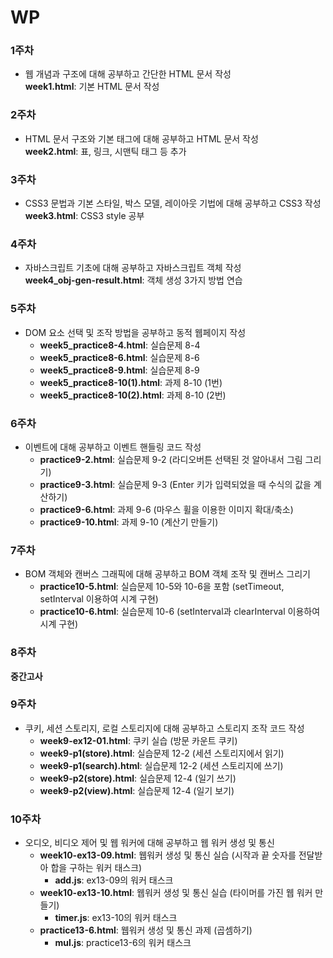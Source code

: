 # WP

### 1주차
- 웹 개념과 구조에 대해 공부하고 간단한 HTML 문서 작성  
**week1.html**: 기본 HTML 문서 작성

### 2주차
- HTML 문서 구조와 기본 태그에 대해 공부하고 HTML 문서 작성  
**week2.html**: 표, 링크, 시맨틱 태그 등 추가

### 3주차
- CSS3 문법과 기본 스타일, 박스 모델, 레이아웃 기법에 대해 공부하고 CSS3 작성  
**week3.html**: CSS3 style 공부

### 4주차
- 자바스크립트 기초에 대해 공부하고 자바스크립트 객체 작성  
**week4_obj-gen-result.html**: 객체 생성 3가지 방법 연습
  
### 5주차
- DOM 요소 선택 및 조작 방법을 공부하고 동적 웹페이지 작성  
  - **week5_practice8-4.html**: 실습문제 8-4  
  - **week5_practice8-6.html**: 실습문제 8-6  
  - **week5_practice8-9.html**: 실습문제 8-9  
  - **week5_practice8-10(1).html**: 과제 8-10 (1번)  
  - **week5_practice8-10(2).html**: 과제 8-10 (2번)

### 6주차
- 이벤트에 대해 공부하고 이벤트 핸들링 코드 작성  
  - **practice9-2.html**: 실습문제 9-2 (라디오버튼 선택된 것 알아내서 그림 그리기)  
  - **practice9-3.html**: 실습문제 9-3 (Enter 키가 입력되었을 때 수식의 값을 계산하기)  
  - **practice9-6.html**: 과제 9-6 (마우스 휠을 이용한 이미지 확대/축소)  
  - **practice9-10.html**: 과제 9-10 (계산기 만들기)

### 7주차
- BOM 객체와 캔버스 그래픽에 대해 공부하고 BOM 객체 조작 및 캔버스 그리기  
  - **practice10-5.html**: 실습문제 10-5와 10-6을 포함 (setTimeout, setInterval 이용하여 시계 구현)  
  - **practice10-6.html**: 실습문제 10-6 (setInterval과 clearInterval 이용하여 시계 구현)

### 8주차
**중간고사**

### 9주차
- 쿠키, 세션 스토리지, 로컬 스토리지에 대해 공부하고 스토리지 조작 코드 작성  
  - **week9-ex12-01.html**: 쿠키 실습 (방문 카운트 쿠키)  
  - **week9-p1(store).html**: 실습문제 12-2 (세션 스토리지에서 읽기)  
  - **week9-p1(search).html**: 실습문제 12-2 (세션 스토리지에 쓰기)  
  - **week9-p2(store).html**: 실습문제 12-4 (일기 쓰기)  
  - **week9-p2(view).html**: 실습문제 12-4 (일기 보기)

### 10주차
- 오디오, 비디오 제어 및 웹 워커에 대해 공부하고 웹 워커 생성 및 통신  
  - **week10-ex13-09.html**: 웹워커 생성 및 통신 실습 (시작과 끝 숫자를 전달받아 합을 구하는 워커 태스크)  
    - **add.js**: ex13-09의 워커 태스크  
  - **week10-ex13-10.html**: 웹워커 생성 및 통신 실습 (타이머를 가진 웹 워커 만들기)  
    - **timer.js**: ex13-10의 워커 태스크  
  - **practice13-6.html**: 웹워커 생성 및 통신 과제 (곱셈하기)  
    - **mul.js**: practice13-6의 워커 태스크

